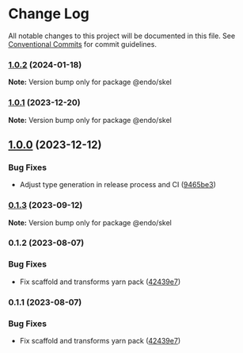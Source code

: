 # Change Log

All notable changes to this project will be documented in this file.
See [Conventional Commits](https://conventionalcommits.org) for commit guidelines.

### [1.0.2](https://github.com/endojs/endo/compare/@endo/skel@1.0.1...@endo/skel@1.0.2) (2024-01-18)

**Note:** Version bump only for package @endo/skel





### [1.0.1](https://github.com/endojs/endo/compare/@endo/skel@1.0.0...@endo/skel@1.0.1) (2023-12-20)

**Note:** Version bump only for package @endo/skel





## [1.0.0](https://github.com/endojs/endo/compare/@endo/skel@0.1.3...@endo/skel@1.0.0) (2023-12-12)


### Bug Fixes

* Adjust type generation in release process and CI ([9465be3](https://github.com/endojs/endo/commit/9465be369e53167815ca444f6293a8e9eb48501d))



### [0.1.3](https://github.com/endojs/endo/compare/@endo/skel@0.1.2...@endo/skel@0.1.3) (2023-09-12)

**Note:** Version bump only for package @endo/skel





### 0.1.2 (2023-08-07)


### Bug Fixes

* Fix scaffold and transforms yarn pack ([42439e7](https://github.com/endojs/endo/commit/42439e7d452e839b9856eac0e852766c237219d0))



### 0.1.1 (2023-08-07)


### Bug Fixes

* Fix scaffold and transforms yarn pack ([42439e7](https://github.com/endojs/endo/commit/42439e7d452e839b9856eac0e852766c237219d0))
